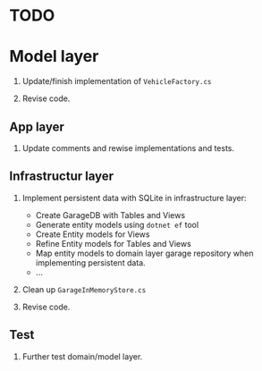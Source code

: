 # TODO

# Model layer

1. Update/finish implementation of `VehicleFactory.cs`

2. Revise code.

## App layer

1. Update comments and rewise implementations and tests.

## Infrastructur layer 

1. Implement persistent data with SQLite in infrastructure layer:
    - Create GarageDB with Tables and Views
    - Generate entity models using `dotnet ef` tool
    - Create Entity models for Views
    - Refine Entity models for Tables and Views
    - Map entity models to domain layer garage repository when implementing persistent data.
    - ... 

2. Clean up `GarageInMemoryStore.cs`

2. Revise code.

## Test

1. Further test domain/model layer.
